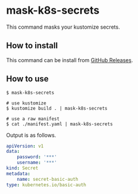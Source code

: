 # mask-k8s-secrets

This command masks your kustomize secrets.

## How to install

This command can be install from [GitHub Releases](https://github.com/cappyzawa/mask-k8s-secrets/releases).

## How to use

```
$ mask-k8s-secrets

# use kustomize
$ kustomize build . | mask-k8s-secrets

# use a raw manifest
$ cat ./manifest.yaml | mask-k8s-secrets
```

Output is as follows.

```yaml
apiVersion: v1
data:
    password: '***'
    username: '***'
kind: Secret
metadata:
    name: secret-basic-auth
type: kubernetes.io/basic-auth
```
